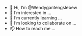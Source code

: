 - 👋 Hi, I’m @Wendygantengslebew
- 👀 I’m interested in ...
- 🌱 I’m currently learning ...
- 💞️ I’m looking to collaborate on ...
- 📫 How to reach me ...

<!---
Wendygantengslebew/Wendygantengslebew is a ✨ special ✨ repository because its `README.md` (this file) appears on your GitHub profile.
You can click the Preview link to take a look at your changes.
--->
